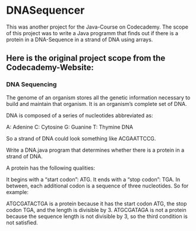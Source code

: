# DNASequencer
This was another project for the Java-Course on Codecademy.
The scope of this project was to write a Java programm that finds out
if there is a protein in a DNA-Sequence in a strand of DNA using arrays.

## Here is the original project scope from the Codecademy-Website:

### DNA Sequencing
The genome of an organism stores all the genetic information necessary to build and maintain that organism. It is an organism’s complete set of DNA.

DNA is composed of a series of nucleotides abbreviated as:

A: Adenine
C: Cytosine
G: Guanine
T: Thymine
DNA

So a strand of DNA could look something like ACGAATTCCG.

Write a DNA.java program that determines whether there is a protein in a strand of DNA.

A protein has the following qualities:

It begins with a “start codon”: ATG.
It ends with a “stop codon”: TGA.
In between, each additional codon is a sequence of three nucleotides.
So for example:

ATGCGATACTGA is a protein because it has the start codon ATG, the stop codon TGA, and the length is divisible by 3.
ATGCGATAGA is not a protein because the sequence length is not divisible by 3, so the third condition is not satisfied.
